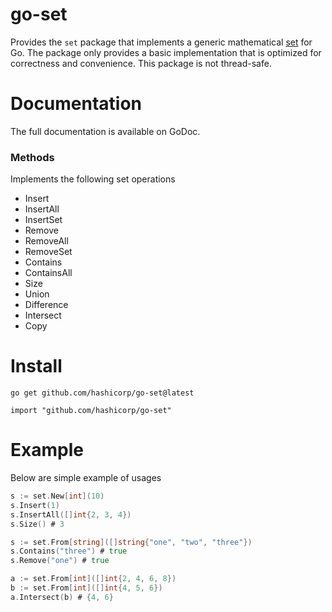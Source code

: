 # go-set

Provides the `set` package that implements a generic mathematical [set](https://en.wikipedia.org/wiki/Set) for Go. The package only provides a basic implementation that is optimized for correctness and convenience. This package is not thread-safe.

# Documentation

The full documentation is available on GoDoc.

### Methods

Implements the following set operations

- Insert
- InsertAll
- InsertSet
- Remove
- RemoveAll
- RemoveSet
- Contains
- ContainsAll
- Size
- Union
- Difference
- Intersect
- Copy

# Install

```
go get github.com/hashicorp/go-set@latest
```

```
import "github.com/hashicorp/go-set"
```

# Example

Below are simple example of usages

```go
s := set.New[int](10)
s.Insert(1)
s.InsertAll([]int{2, 3, 4})
s.Size() # 3
```

```go
s := set.From[string]([]string{"one", "two", "three"})
s.Contains("three") # true
s.Remove("one") # true
```


```go
a := set.From[int]([]int{2, 4, 6, 8})
b := set.From[int]([]int{4, 5, 6})
a.Intersect(b) # {4, 6}
```
